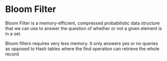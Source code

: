 # Bloom Filter 

Bloom Filter is a memory-efficient, compressed probabilistic data structure that we can use to answer the question of whether or not a given element 
is in a set.

Bloom filters requires very less memory. It only answers yes or no queries as opposed to Hash tables where the find operation can retrieve the whole record
